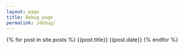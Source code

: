 ```yaml
---
layout: page
title: Debug page
permalink: /debug/
---
```


{% for post in site.posts %}
  {{post.title}} {{post.date}}
{% endfor %}
